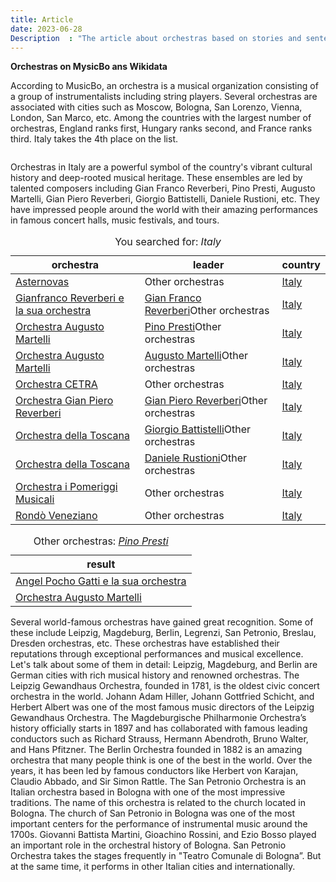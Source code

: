 ```yaml
---
title: Article
date: 2023-06-28
Description  : "The article about orchestras based on stories and sentences"
---
```


**Orchestras on MysicBo ans Wikidata**

According to MusicBo, an orchestra is a musical organization consisting of a group of instrumentalists including string players. Several orchestras are associated with cities such as Moscow, Bologna, San Lorenzo, Vienna, London, San Marco, etc. Among the countries with the largest number of orchestras, England ranks first, Hungary ranks second, and France ranks third. Italy takes the 4th place on the list.

<embed type="image/jpg" src="https://quickchart.io/chart?c=%7Btype:%22bar%22,%20data:%7Blabels:%5Bundefined%5D,datasets:%5B%7Blabel:%22data%22,%20data:%5B%5D%7D%5D%7D%7D">

Orchestras in Italy are a powerful symbol of the country's vibrant cultural history and deep-rooted musical heritage. These ensembles are led by talented composers including Gian Franco Reverberi, Pino Presti, Augusto Martelli, Gian Piero Reverberi, Giorgio Battistelli, Daniele Rustioni, etc. They have impressed people around the world with their amazing performances in famous concert halls, music festivals, and tours.

<table><caption id="textsearchresults_caption_6" class="resulttable_caption">You searched for: <em>Italy</em></caption><thead><tr><th>orchestra</th><th>leader</th><th>country</th></tr></thead><tbody><tr><td><span><a class="table_result" href="http://www.wikidata.org/entity/Q3627516">Asternovas</a></span></td><td><span><span class="table_result"></span></span><span class="action_button">Other orchestras</span></td><td><span><a class="table_result" href="http://www.wikidata.org/entity/Q38">Italy</a></span></td></tr><tr><td><span><a class="table_result" href="http://www.wikidata.org/entity/Q80123131">Gianfranco Reverberi e la sua orchestra</a></span></td><td><span><a class="table_result" href="http://www.wikidata.org/entity/Q503439">Gian Franco Reverberi</a></span><span class="action_button">Other orchestras</span></td><td><span><a class="table_result" href="http://www.wikidata.org/entity/Q38">Italy</a></span></td></tr><tr><td><span><a class="table_result" href="http://www.wikidata.org/entity/Q80522730">Orchestra Augusto Martelli</a></span></td><td><span><a class="table_result" href="http://www.wikidata.org/entity/Q72716">Pino Presti</a></span><span class="action_button">Other orchestras</span></td><td><span><a class="table_result" href="http://www.wikidata.org/entity/Q38">Italy</a></span></td></tr><tr><td><span><a class="table_result" href="http://www.wikidata.org/entity/Q80522730">Orchestra Augusto Martelli</a></span></td><td><span><a class="table_result" href="http://www.wikidata.org/entity/Q3629660">Augusto Martelli</a></span><span class="action_button">Other orchestras</span></td><td><span><a class="table_result" href="http://www.wikidata.org/entity/Q38">Italy</a></span></td></tr><tr><td><span><a class="table_result" href="http://www.wikidata.org/entity/Q60684383">Orchestra CETRA</a></span></td><td><span><span class="table_result"></span></span><span class="action_button">Other orchestras</span></td><td><span><a class="table_result" href="http://www.wikidata.org/entity/Q38">Italy</a></span></td></tr><tr><td><span><a class="table_result" href="http://www.wikidata.org/entity/Q77895041">Orchestra Gian Piero Reverberi</a></span></td><td><span><a class="table_result" href="http://www.wikidata.org/entity/Q919008">Gian Piero Reverberi</a></span><span class="action_button">Other orchestras</span></td><td><span><a class="table_result" href="http://www.wikidata.org/entity/Q38">Italy</a></span></td></tr><tr><td><span><a class="table_result" href="http://www.wikidata.org/entity/Q3885018">Orchestra della Toscana</a></span></td><td><span><a class="table_result" href="http://www.wikidata.org/entity/Q174223">Giorgio Battistelli</a></span><span class="action_button">Other orchestras</span></td><td><span><a class="table_result" href="http://www.wikidata.org/entity/Q38">Italy</a></span></td></tr><tr><td><span><a class="table_result" href="http://www.wikidata.org/entity/Q3885018">Orchestra della Toscana</a></span></td><td><span><a class="table_result" href="http://www.wikidata.org/entity/Q4401115">Daniele Rustioni</a></span><span class="action_button">Other orchestras</span></td><td><span><a class="table_result" href="http://www.wikidata.org/entity/Q38">Italy</a></span></td></tr><tr><td><span><a class="table_result" href="http://www.wikidata.org/entity/Q17192699">Orchestra i Pomeriggi Musicali</a></span></td><td><span><span class="table_result"></span></span><span class="action_button">Other orchestras</span></td><td><span><a class="table_result" href="http://www.wikidata.org/entity/Q38">Italy</a></span></td></tr><tr><td><span><a class="table_result" href="http://www.wikidata.org/entity/Q650414">Rondò Veneziano</a></span></td><td><span><span class="table_result"></span></span><span class="action_button">Other orchestras</span></td><td><span><a class="table_result" href="http://www.wikidata.org/entity/Q38">Italy</a></span></td></tr></tbody></table>
<table><caption id="actionresults_caption_1687860074640" class="resulttable_caption">Other orchestras: <em><span><a class="table_result" href="http://www.wikidata.org/entity/Q72716">Pino Presti</a></span></em></caption><thead><tr><th>result</th></tr></thead><tbody><tr><td><span><a class="table_result" href="http://www.wikidata.org/entity/Q86535339">Angel Pocho Gatti e la sua orchestra</a></span></td></tr><tr><td><span><a class="table_result" href="http://www.wikidata.org/entity/Q80522730">Orchestra Augusto Martelli</a></span></td></tr></tbody></table>

Several world-famous orchestras have gained great recognition. Some of these include Leipzig, Magdeburg, Berlin, Legrenzi, San Petronio, Breslau, Dresden orchestras, etc. These orchestras have established their reputations through exceptional performances and musical excellence. Let's talk about some of them in detail: 
Leipzig, Magdeburg, and Berlin are German cities with rich musical history and renowned orchestras. The Leipzig Gewandhaus Orchestra, founded in 1781, is the oldest civic concert orchestra in the world. Johann Adam Hiller, Johann Gottfried Schicht, and Herbert Albert was one of the most famous music directors of the Leipzig Gewandhaus Orchestra.
The Magdeburgische Philharmonie Orchestra’s history officially starts in 1897 and has collaborated with famous leading conductors such as Richard Strauss, Hermann Abendroth, Bruno Walter, and Hans Pfitzner. 
The Berlin Orchestra founded in 1882 is an amazing orchestra that many people think is one of the best in the world. Over the years, it has been led by famous conductors like Herbert von Karajan, Claudio Abbado, and Sir Simon Rattle. 
The San Petronio Orchestra is an Italian orchestra based in Bologna with one of the most impressive traditions. The name of this orchestra is related to the church located in Bologna. The church of San Petronio in Bologna was one of the most important centers for the performance of instrumental music around the 1700s. Giovanni Battista Martini, Gioachino Rossini, and Ezio Bosso played an important role in the orchestral history of Bologna. San Petronio Orchestra takes the stages frequently in "Teatro Comunale di Bologna”. But at the same time, it performs in other Italian cities and internationally. 
